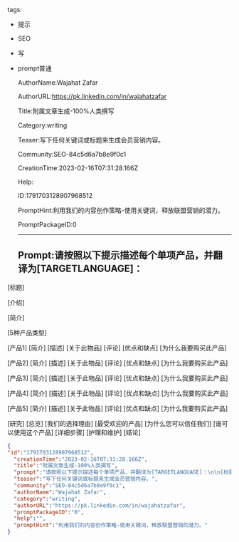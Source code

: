   tags: 
- 提示
- SEO
- 写
- prompt普通

  AuthorName:Wajahat Zafar

  AuthorURL:https://pk.linkedin.com/in/wajahatzafar

  Title:附属文章生成-100%人类撰写

  Category:writing

  Teaser:写下任何关键词或标题来生成会员营销内容。

  Community:SEO-84c5d6a7b8e9f0c1

  CreationTime:2023-02-16T07:31:28.166Z

  Help:

  ID:1791703128907968512

  PromptHint:利用我们的内容创作策略-使用关键词，释放联盟营销的潜力。

  PromptPackageID:0

  ---

  ## Prompt:请按照以下提示描述每个单项产品，并翻译为[TARGETLANGUAGE]：

[标题]

[介绍]

[简介]

[5种产品类型]

[产品1]
[简介]
[描述]
[关于此物品]
[评论]
[优点和缺点]
[为什么我要购买此产品]

[产品2]
[简介]
[描述]
[关于此物品]
[评论]
[优点和缺点]
[为什么我要购买此产品]

[产品3]
[简介]
[描述]
[关于此物品]
[评论]
[优点和缺点]
[为什么我要购买此产品]

[产品4]
[简介]
[描述]
[关于此物品]
[评论]
[优点和缺点]
[为什么我要购买此产品]

[产品5]
[简介]
[描述]
[关于此物品]
[评论]
[优点和缺点]
[为什么我要购买此产品]

[研究]
[总览]
[我们的选择理由]
[最受欢迎的产品]
[为什么您可以信任我们]
[谁可以使用这个产品]
[详细步骤]
[护理和维护]
[结论]

  ```json
  {
  "id":"1791703128907968512",
    "creationTime":"2023-02-16T07:31:28.166Z",
    "title":"附属文章生成-100%人类撰写",
    "prompt":"请按照以下提示描述每个单项产品，并翻译为[TARGETLANGUAGE]：\n\n[标题]\n\n[介绍]\n\n[简介]\n\n[5种产品类型]\n\n[产品1]\n[简介]\n[描述]\n[关于此物品]\n[评论]\n[优点和缺点]\n[为什么我要购买此产品]\n\n[产品2]\n[简介]\n[描述]\n[关于此物品]\n[评论]\n[优点和缺点]\n[为什么我要购买此产品]\n\n[产品3]\n[简介]\n[描述]\n[关于此物品]\n[评论]\n[优点和缺点]\n[为什么我要购买此产品]\n\n[产品4]\n[简介]\n[描述]\n[关于此物品]\n[评论]\n[优点和缺点]\n[为什么我要购买此产品]\n\n[产品5]\n[简介]\n[描述]\n[关于此物品]\n[评论]\n[优点和缺点]\n[为什么我要购买此产品]\n\n[研究]\n[总览]\n[我们的选择理由]\n[最受欢迎的产品]\n[为什么您可以信任我们]\n[谁可以使用这个产品]\n[详细步骤]\n[护理和维护]\n[结论]",
    "teaser":"写下任何关键词或标题来生成会员营销内容。",
    "community":"SEO-84c5d6a7b8e9f0c1",
    "authorName":"Wajahat Zafar",
    "category":"writing",
    "authorURL":"https://pk.linkedin.com/in/wajahatzafar",
    "promptPackageID":"0",
    "help":"",
    "promptHint":"利用我们的内容创作策略-使用关键词，释放联盟营销的潜力。"
  }
  ```

